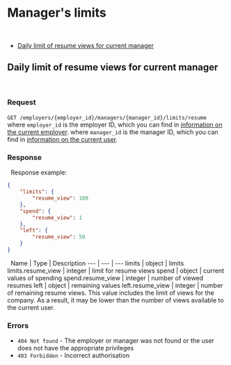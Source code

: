 # Manager's limits 
 
* [Daily limit of resume views for current manager](#resume_limit)
 
<a name="resume_limit"></a>
## Daily limit of resume views for current manager
 
### Request
`GET /employers/{employer_id}/managers/{manager_id}/limits/resume`
 
 where `employer_id` is the employer ID, which you can find in [information on the current employer](me.md#employer-info).
 where `manager_id` is the manager ID, which you can find in [information on the current user](me.md#manager-info).
 
### Response
 
Response example:
```json
{
    "limits": {
        "resume_view": 100
    },
    "spend": {
        "resume_view": 1
    },
    "left": {
        "resume_view": 50
    }
}
```
 
 Name | Type | Description
 --- | --- | ---
 limits | object | limits 
 limits.resume_view | integer | limit for resume views
 spend | object | current values of spending
 spend.resume_view | integer | number of viewed resumes
 left | object | remaining values
 left.resume_view | integer | number of remaining resume views. This value includes the limit of views for the company. As a result, it may be lower than the number of views available to the current user.
 
### Errors
* `404 Not found` - The employer or manager was not found or the user does not have the appropriate privileges
* `403 Forbidden` - Incorrect authorisation
